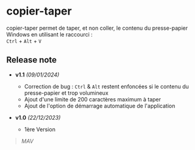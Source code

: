 # copier-taper
copier-taper permet de taper, et non coller, le contenu du presse-papier Windows en utilisant le raccourci :   
`Ctrl` + `Alt` + `V`

## Release note

* **v1.1** *(09/01/2024)*
    * Correction de bug : `Ctrl` & `Alt` restent enfoncées si le contenu du presse-papier et trop volumineux
    * Ajout d'une limite de 200 caractères maximum à taper
    * Ajout de l'option de démarrage automatique de l'application

* **v1.0** *(22/12/2023)*
    * 1ère Version

>*MAV*